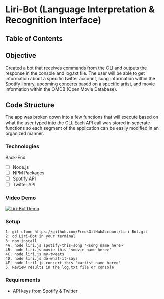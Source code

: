 # Liri-Bot (Language Interpretation & Recognition Interface)

## Table of Contents 

## Objective 

Created a bot that receives commands from the CLI and outputs the response in the console and log.txt file.  The user will be able to get information about a specific twitter account, song information within the Spotify library, upcoming concerts based on a specific artist, and movie information within the OMDB (Open Movie Database).

## Code Structure

The app was broken down into a few functions that will execute based on what the user typed into the CLI.  Each API call was stored in seperate functions so each segment of the application can be easily modified in an organized manner.  

### Technologies
Back-End
- [ ] Node.js
- [ ] NPM Packages
- [ ] Spotify API
- [ ] Twitter API

### Video Demo
[![Liri-Bot Demo](https://img.youtube.com/vi/wKsQK6p8SRY/0.jpg)](https://www.youtube.com/watch?v=wKsQK6p8SRY)

### Setup 
```
1. git clone https://github.com/FredsGitHubAccount/Liri-Bot.git
2. cd Liri-Bot in your terminal
3. npm install 
4A. node liri.js spotify-this-song '<song name here>'
4B. node liri.js movie-this '<movie name here>'
4C. node liri.js my-tweets 
4D. node liri.js do-what-it-says
4E. node liril.js concert-this '<artist name here>'
5. Review results in the log.txt file or console

```
### Requirements

- API keys from Spotify & Twitter